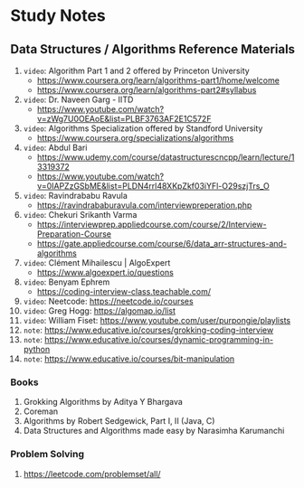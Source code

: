 # Study Notes

## Data Structures / Algorithms Reference Materials

1. `video`: Algorithm Part 1 and 2 offered by Princeton University
    - https://www.coursera.org/learn/algorithms-part1/home/welcome
    - https://www.coursera.org/learn/algorithms-part2#syllabus
2. `video`: Dr. Naveen Garg - IITD
    - https://www.youtube.com/watch?v=zWg7U0OEAoE&list=PLBF3763AF2E1C572F
3. `video`: Algorithms Specialization offered by Standford University
    - https://www.coursera.org/specializations/algorithms
4. `video`: Abdul Bari
    - https://www.udemy.com/course/datastructurescncpp/learn/lecture/13319372
    - https://www.youtube.com/watch?v=0IAPZzGSbME&list=PLDN4rrl48XKpZkf03iYFl-O29szjTrs_O
5. `video`: Ravindrababu Ravula
    - https://ravindrababuravula.com/interviewpreperation.php
6. `video`: Chekuri Srikanth Varma
    - https://interviewprep.appliedcourse.com/course/2/Interview-Preparation-Course
    - https://gate.appliedcourse.com/course/6/data_arr-structures-and-algorithms
7. `video`: Clément Mihailescu | AlgoExpert
    - https://www.algoexpert.io/questions
8. `video`: Benyam Ephrem
    - https://coding-interview-class.teachable.com/
9. `video`: Neetcode: https://neetcode.io/courses 
10. `video`: Greg Hogg: https://algomap.io/list
11. `video`: William Fiset: https://www.youtube.com/user/purpongie/playlists
12. `note`: https://www.educative.io/courses/grokking-coding-interview
13. `note`: https://www.educative.io/courses/dynamic-programming-in-python
14. `note`: https://www.educative.io/courses/bit-manipulation

### Books

1. Grokking Algorithms by Aditya Y Bhargava
2. Coreman
3. Algorithms by Robert Sedgewick, Part I, II (Java, C)
4. Data Structures and Algorithms made easy by Narasimha Karumanchi


### Problem Solving

1. https://leetcode.com/problemset/all/